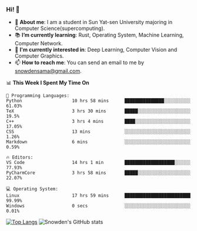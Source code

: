 ### Hi! 👋

+ :school: **About me**: I am a student in Sun Yat-sen University majoring in Computer Science(supercomputing).
+ :books: **I’m currently learning**: Rust, Operating System, Machine Learning, Computer Network.
+ :lollipop: **I'm currently interested in**: Deep Learning, Computer Vision and Computer Graphics.
+ 📫 **How to reach me**: You can send an email to me by snowdensama@gmail.com.

<!--START_SECTION:waka-->
📊 **This Week I Spent My Time On** 

```text
💬 Programming Languages: 
Python                   10 hrs 58 mins      ███████████████░░░░░░░░░░   61.03% 
TeX                      3 hrs 30 mins       █████░░░░░░░░░░░░░░░░░░░░   19.5% 
C++                      3 hrs 4 mins        ████░░░░░░░░░░░░░░░░░░░░░   17.05% 
CSS                      13 mins             ░░░░░░░░░░░░░░░░░░░░░░░░░   1.26% 
Markdown                 6 mins              ░░░░░░░░░░░░░░░░░░░░░░░░░   0.59%

🔥 Editors: 
VS Code                  14 hrs 1 min        ███████████████████░░░░░░   77.93% 
PyCharmCore              3 hrs 58 mins       █████░░░░░░░░░░░░░░░░░░░░   22.07%

💻 Operating System: 
Linux                    17 hrs 59 mins      █████████████████████████   99.99% 
Windows                  0 secs              ░░░░░░░░░░░░░░░░░░░░░░░░░   0.01%

```


<!--END_SECTION:waka-->


[![Top Langs](https://github-readme-stats.vercel.app/api/top-langs/?username=lixk28&langs_count=8&layout=compact&hide_border=true)](https://github.com/lixk28/github-readme-stats)
![Snowden's GitHub stats](https://github-readme-stats.vercel.app/api?username=lixk28&show_icons=true&hide_border=true&count_private=true)



<!--
**lixk28/lixk28** is a ✨ _special_ ✨ repository because its `README.md` (this file) appears on your GitHub profile.

Here are some ideas to get you started:

- 🔭 I’m currently working on ...
- 🌱 I’m currently learning ...
- 👯 I’m looking to collaborate on ...
- 🤔 I’m looking for help with ...
- 💬 Ask me about ...
- 📫 How to reach me: ...
- 😄 Pronouns: ...
- ⚡ Fun fact: ...
  -->
